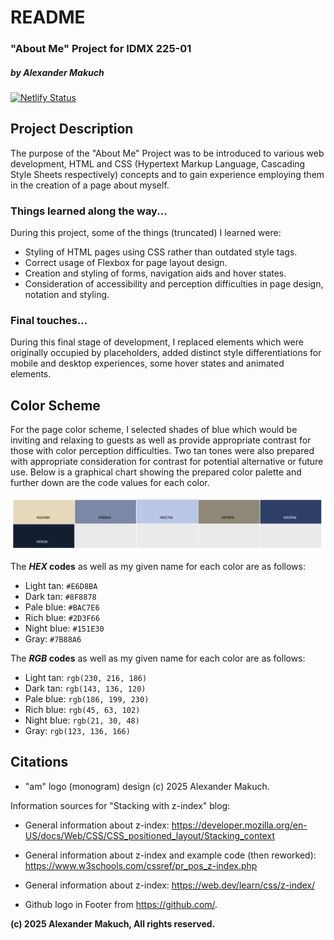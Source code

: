 # README
### "About Me" Project for IDMX 225-01
##### by Alexander Makuch
[![Netlify Status](https://api.netlify.com/api/v1/badges/88f53dec-d881-4698-acd6-a38732026099/deploy-status)](https://app.netlify.com/sites/about-me-am-idmx/deploys)

## Project Description
The purpose of the "About Me" Project was to be introduced to various web development, HTML and CSS (Hypertext Markup Language, Cascading Style Sheets respectively) concepts and to gain experience employing them in the creation of a page about myself.

### Things learned along the way...
During this project, some of the things (truncated) I learned were:
* Styling of HTML pages using CSS rather than outdated style tags.
* Correct usage of Flexbox for page layout design.
* Creation and styling of forms, navigation aids and hover states.
* Consideration of accessibility and perception difficulties in page design, notation and styling.

### Final touches...
During this final stage of development, I replaced elements which were originally occupied by placeholders, added distinct style differentiations for mobile and desktop experiences, some hover states and animated elements.


## Color Scheme
For the page color scheme, I selected shades of blue which would be inviting and relaxing to guests as well as provide appropriate contrast for those with color perception difficulties.  Two tan tones were also prepared with appropriate consideration for contrast for potential alternative or future use.  Below is a graphical chart showing the prepared color palette and further down are the code values for each color.

![Graphical representation of color scheme selection with HEX values.](/img/color-swatches.png)

The **_HEX_ codes** as well as my given name for each color are as follows:
* Light tan: `#E6D8BA`
* Dark tan: `#8F8878`
* Pale blue: `#BAC7E6`
* Rich blue: `#2D3F66`
* Night blue: `#151E30`
* Gray: `#7B88A6`

The **_RGB_ codes** as well as my given name for each color are as follows:
* Light tan: `rgb(230, 216, 186)`
* Dark tan: `rgb(143, 136, 120)`
* Pale blue: `rgb(186, 199, 230)`
* Rich blue: `rgb(45, 63, 102)`
* Night blue: `rgb(21, 30, 48)`
* Gray: `rgb(123, 136, 166)`

## Citations
* "am" logo (monogram) design (c) 2025 Alexander Makuch.

Information sources for "Stacking with z-index" blog:
* General information about z-index: https://developer.mozilla.org/en-US/docs/Web/CSS/CSS_positioned_layout/Stacking_context

* General information about z-index and example code (then reworked): https://www.w3schools.com/cssref/pr_pos_z-index.php

* General information about z-index: https://web.dev/learn/css/z-index/

* Github logo in Footer from https://github.com/.

**(c) 2025 Alexander Makuch, All rights reserved.**